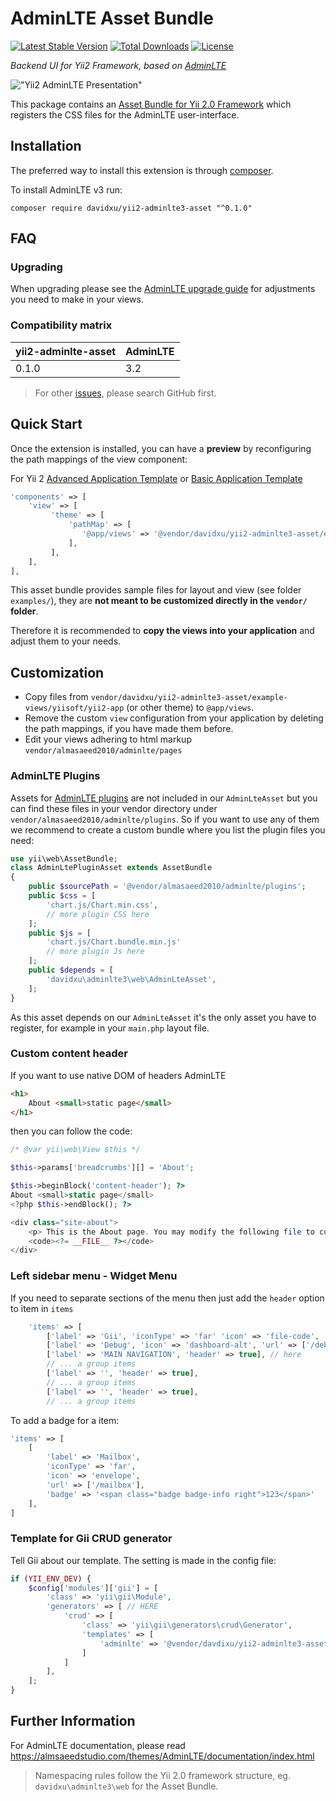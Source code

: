 AdminLTE Asset Bundle
=====================

[![Latest Stable Version](https://poser.pugx.org/dmstr/yii2-adminlte-asset/v/stable.svg)](https://packagist.org/packages/davidxu/yii2-adminlte3-asset) 
[![Total Downloads](https://poser.pugx.org/dmstr/yii2-adminlte-asset/downloads.svg)](https://packagist.org/packages/davidxu/yii2-adminlte3-asset)
[![License](https://poser.pugx.org/dmstr/yii2-adminlte-asset/license.svg)](https://packagist.org/packages/davidxu/yii2-adminlte3-asset)


*Backend UI for Yii2 Framework, based on [AdminLTE](https://github.com/almasaeed2010/AdminLTE)*

!["Yii2 AdminLTE Presentation"](https://cloud.githubusercontent.com/assets/874234/7603896/753228ee-f943-11e4-9d42-2a31b41eb42d.jpg)

This package contains an [Asset Bundle for Yii 2.0 Framework](http://www.yiiframework.com/doc-2.0/guide-structure-assets.html) 
which registers the CSS files for the AdminLTE user-interface.


Installation
------------

The preferred way to install this extension is through [composer](http://getcomposer.org/download/).

To install AdminLTE v3 run:

```
composer require davidxu/yii2-adminlte3-asset "^0.1.0"
```

FAQ
---

### Upgrading

When upgrading please see the [AdminLTE upgrade guide](https://adminlte.io/docs/3.0/upgrade-guide.html) for adjustments you need to make in your views.

### Compatibility matrix

| yii2-adminlte-asset | AdminLTE 
|---------------------|----------|
| 0.1.0               | 3.2      | required

> For other [issues](https://github.com/davidxu/yii2-adminlte3-asset/issues?utf8=%E2%9C%93&q=is%3Aissue), please search GitHub first.


Quick Start
-----------

Once the extension is installed, you can have a **preview** by reconfiguring the path mappings of the view component:

For Yii 2 [Advanced Application Template](https://github.com/yiisoft/yii2-app-advanced) or [Basic Application Template](https://github.com/yiisoft/yii2-app-basic)

```php
'components' => [
    'view' => [
         'theme' => [
             'pathMap' => [
                '@app/views' => '@vendor/davidxu/yii2-adminlte3-asset/example-views/yiisoft/yii2-app'
             ],
         ],
    ],
],
```

This asset bundle provides sample files for layout and view (see folder `examples/`), they are **not meant to be customized directly in the `vendor/` folder**.

Therefore it is recommended to **copy the views into your application** and adjust them to your needs.


Customization
-------------

- Copy files from `vendor/davidxu/yii2-adminlte3-asset/example-views/yiisoft/yii2-app` (or other theme) to `@app/views`.
- Remove the custom `view` configuration from your application by deleting the path mappings, if you have made them before.
- Edit your views adhering to html markup `vendor/almasaeed2010/adminlte/pages`

### AdminLTE Plugins

Assets for [AdminLTE plugins](https://adminlte.io/docs/3.0/dependencies.html#plugins) are not included
in our `AdminLteAsset` but you can find these files in your vendor directory under `vendor/almasaeed2010/adminlte/plugins`.
So if you want to use any of them we recommend to create a custom bundle where you list the plugin files you need:


```php
use yii\web\AssetBundle;
class AdminLtePluginAsset extends AssetBundle
{
    public $sourcePath = '@vendor/almasaeed2010/adminlte/plugins';
    public $css = [
        'chart.js/Chart.min.css',
        // more plugin CSS here
    ];
    public $js = [
        'chart.js/Chart.bundle.min.js'
        // more plugin Js here
    ];
    public $depends = [
        'davidxu\adminlte3\web\AdminLteAsset',
    ];
}
```

As this asset depends on our `AdminLteAsset` it's the only asset you have to register, for example in
your `main.php` layout file.


### Custom content header

If you want to use native DOM of headers AdminLTE

```html
<h1>
    About <small>static page</small>
</h1>
```

then you can follow the code:

```php
/* @var yii\web\View $this */

$this->params['breadcrumbs'][] = 'About';

$this->beginBlock('content-header'); ?>
About <small>static page</small>
<?php $this->endBlock(); ?>

<div class="site-about">
    <p> This is the About page. You may modify the following file to customize its content: </p>
    <code><?= __FILE__ ?></code>
</div>
```

### Left sidebar menu - Widget Menu

If you need to separate sections of the menu then just add the `header` option to item in `items`
```php
    'items' => [
        ['label' => 'Gii', 'iconType' => 'far' 'icon' => 'file-code', 'url' => ['/gii']],
        ['label' => 'Debug', 'icon' => 'dashboard-alt', 'url' => ['/debug']],
        ['label' => 'MAIN NAVIGATION', 'header' => true], // here
        // ... a group items
        ['label' => '', 'header' => true],
        // ... a group items
        ['label' => '', 'header' => true],
        // ... a group items
```

To add a badge for a item:

```php
'items' => [
    [
        'label' => 'Mailbox',
        'iconType' => 'far',
        'icon' => 'envelope',
        'url' => ['/mailbox'],
        'badge' => '<span class="badge badge-info right">123</span>'
    ],
]
```

### Template for Gii CRUD generator <TBD>

Tell Gii about our template. The setting is made in the config file:

```php
if (YII_ENV_DEV) {
    $config['modules']['gii'] = [
        'class' => 'yii\gii\Module',
        'generators' => [ // HERE
            'crud' => [
                'class' => 'yii\gii\generators\crud\Generator',
                'templates' => [
                    'adminlte' => '@vendor/davdixu/yii2-adminlte3-asset/gii/templates/crud/simple',
                ]
            ]
        ],
    ];
}
```

Further Information
-------------------

For AdminLTE documentation, please read https://almsaeedstudio.com/themes/AdminLTE/documentation/index.html

> Namespacing rules follow the Yii 2.0 framework structure, eg. `davidxu\adminlte3\web` for the Asset Bundle.
 
